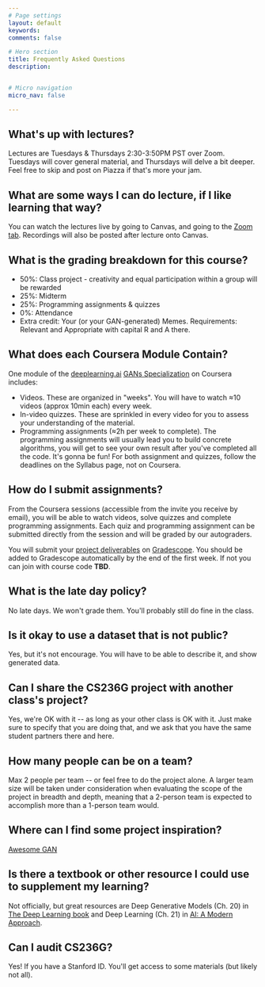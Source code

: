 ```yaml
---
# Page settings
layout: default
keywords:
comments: false

# Hero section
title: Frequently Asked Questions
description:


# Micro navigation
micro_nav: false

---
```


## What's up with lectures?
Lectures are Tuesdays & Thursdays 2:30-3:50PM PST over Zoom. Tuesdays will cover general material, and Thursdays will delve a bit deeper. Feel free to skip and post on Piazza if that's more your jam. 

## What are some ways I can do lecture, if I like learning that way?
You can watch the lectures live by going to Canvas, and going to the <a href="https://canvas.stanford.edu/courses/117317/external_tools/5384">Zoom tab</a>. Recordings will also be posted after lecture onto Canvas.

## What is the grading breakdown for this course?
 
* 50%: Class project - creativity and equal participation within a group will be rewarded
* 25%: Midterm
* 25%: Programming assignments & quizzes
* 0%: Attendance
* Extra credit: Your (or your GAN-generated) Memes. Requirements: Relevant and Appropriate with capital R and A there.

## What does each Coursera Module Contain?
One module of the [deeplearning.ai](https://www.deeplearning.ai/) [GANs Specialization](https://www.deeplearning.ai/generative-adversarial-networks-specialization/) on Coursera includes:

 * Videos. These are organized in "weeks". You will have to watch ≈10 videos (approx 10min each) every week.
 * In-video quizzes. These are sprinkled in every video for you to assess your understanding of the material.
 * Programming assignments (≈2h per week to complete). The programming assignments will usually lead you to build concrete algorithms, you will get to see your own result after you've completed all the code. It's gonna be fun! For both assignment and quizzes, follow the deadlines on the Syllabus page, not on Coursera.

## How do I submit assignments?
From the Coursera sessions (accessible from the invite you receive by email), you will be able to watch videos, solve quizzes and complete programming assignments. Each quiz and programming assignment can be submitted directly from the session and will be graded by our autograders.

You will submit your [project deliverables](/project/#project-deliverables) on [Gradescope](https://www.gradescope.com/courses/000). You should be added to Gradescope automatically by the end of the first week. If not you can join with course code **TBD**.

## What is the late day policy? 
No late days. We won't grade them. You'll probably still do fine in the class.

## Is it okay to use a dataset that is not public?
Yes, but it's not encourage. You will have to be able to describe it, and show generated data. 

## Can I share the CS236G project with another class's project?
Yes, we're OK with it -- as long as your other class is OK with it. Just make sure to specify that you are doing that, and we ask that you have the same student partners there and here.

## How many people can be on a team?
Max 2 people per team -- or feel free to do the project alone. A larger team size will be taken under consideration when evaluating the scope of the project in breadth and depth, meaning that a 2-person team is expected to accomplish more than a 1-person team would.

## Where can I find some project inspiration?
[Awesome GAN](https://github.com/nightrome/really-awesome-gan)

## Is there a textbook or other resource I could use to supplement my learning?
Not officially, but great resources are Deep Generative Models (Ch. 20) in [The Deep Learning book](http://www.deeplearningbook.org/) and Deep Learning (Ch. 21) in [AI: A Modern Approach](http://aima.cs.berkeley.edu/).

## Can I audit CS236G?
Yes! If you have a Stanford ID. You'll get access to some materials (but likely not all).
